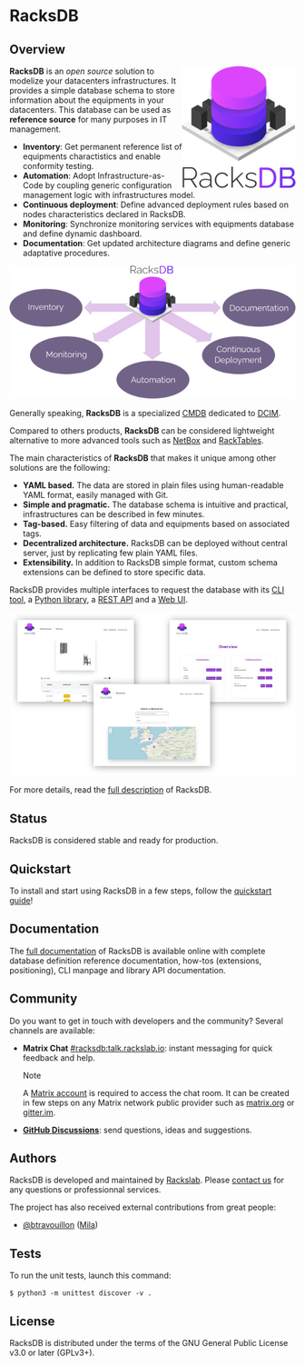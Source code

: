 # RacksDB

## Overview

<img
  src="assets/bitmaps/logo_full_white_medium.png"
  alt="RacksDB Overview"
  align="right"
  width="200px">

**RacksDB** is an _open source_ solution to modelize your datacenters
infrastructures. It provides a simple database schema to store information about
the equipments in your datacenters. This database can be used as **reference
source** for many purposes in IT management.

* **Inventory**: Get permanent reference list of equipments charactistics and
  enable conformity testing.
* **Automation**: Adopt Infrastructure-as-Code by coupling generic configuration
  management logic with infrastructures model.
* **Continuous deployment**: Define advanced deployment rules based on nodes
  characteristics declared in RacksDB.
* **Monitoring**: Synchronize monitoring services with equipments database and
  define dynamic dashboard.
* **Documentation**: Get updated architecture diagrams and define generic
  adaptative procedures.

<p align="center">
  <img
    src="docs/modules/overview/images/racksdb_overview.png"
    alt="RacksDB Overview"
    style="margin: 0 auto;">
</p>

Generally speaking, **RacksDB** is a specialized
[CMDB](https://en.wikipedia.org/wiki/Configuration_management_database)
dedicated to
[DCIM](https://en.wikipedia.org/wiki/Data_center_management#Data_center_infrastructure_management).

Compared to others products, **RacksDB** can be considered lightweight
alternative to more advanced tools such as [NetBox](https://netbox.dev/) and
[RackTables](https://www.racktables.org/).

The main characteristics of **RacksDB** that makes it unique among other
solutions are the following:

* **YAML based.** The data are stored in plain files using human-readable YAML
  format, easily managed with Git.
* **Simple and pragmatic.** The database schema is intuitive and practical,
  infrastructures can be described in few minutes.
* **Tag-based.** Easy filtering of data and equipments based on associated tags.
* **Decentralized architecture.** RacksDB can be deployed without central
  server, just by replicating few plain YAML files.
* **Extensibility.** In addition to RacksDB simple format, custom schema
  extensions can be defined to store specific data.

RacksDB provides multiple interfaces to request the database with its
[CLI tool](https://docs.rackslab.io/racksdb/usage/racksdb.html), a
[Python library](https://docs.rackslab.io/racksdb/usage/lib.html), a
[REST API](https://docs.rackslab.io/racksdb/usage/rest.html) and a
[Web UI](https://docs.rackslab.io/racksdb/usage/ui.html).

<p align="center">
<img
  src="assets/screenshots/assemblies/bitmaps/screenshots-small.webp"
  alt="RacksDB web UI"
  width="600px"
  style="margin: 0 auto;">
<p>

For more details, read the
[full description](https://docs.rackslab.io/racksdb/overview/overview.html)
of RacksDB.

## Status

RacksDB is considered stable and ready for production.

## Quickstart

To install and start using RacksDB in a few steps, follow the
[quickstart guide](https://docs.rackslab.io/racksdb/install/quickstart.html)!

## Documentation

The [full documentation](https://docs.rackslab.io/racksdb/)
of RacksDB is available online with complete database definition reference
documentation, how-tos (extensions, positioning), CLI manpage and library API
documentation.

## Community

Do you want to get in touch with developers and the community? Several channels
are available:

* **Matrix Chat** [#racksdb:talk.rackslab.io](https://matrix.to/#/#racksdb:talk.rackslab.io):
  instant messaging for quick feedback and help.

  > [!NOTE]
  > A [Matrix account](https://matrix.org/docs/chat_basics/matrix-for-im/#creating-a-matrix-account)
  > is required to access the chat room. It can be created in few steps on any
  > Matrix network public provider such as [matrix.org](https://matrix.org) or
  > [gitter.im](https://gitter.im/#apps).

* [**GitHub Discussions**](https://github.com/rackslab/RacksDB/discussions):
  send questions, ideas and suggestions.

## Authors

RacksDB is developed and maintained by [Rackslab](https://rackslab.io). Please
[contact us](https://rackslab.io/en/contact/) for any questions or professionnal
services.

The project has also received external contributions from great people:

* [@btravouillon](https://github.com/btravouillon)
  ([Mila](https://mila.quebec/en/))

## Tests

To run the unit tests, launch this command:

```
$ python3 -m unittest discover -v .
```

## License

RacksDB is distributed under the terms of the GNU General Public License v3.0 or
later (GPLv3+).
